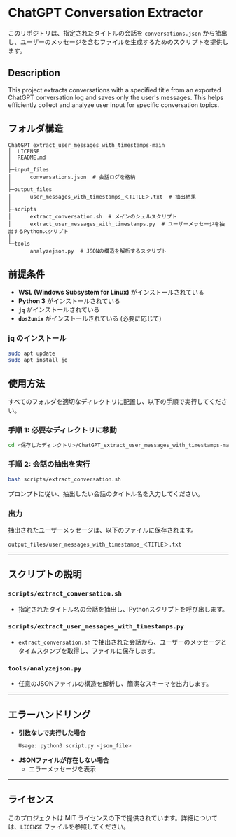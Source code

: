 # ChatGPT Conversation Extractor

このリポジトリは、指定されたタイトルの会話を `conversations.json` から抽出し、ユーザーのメッセージを含むファイルを生成するためのスクリプトを提供します。

## **Description**
This project extracts conversations with a specified title from an exported ChatGPT conversation log and saves only the user's messages. This helps efficiently collect and analyze user input for specific conversation topics.

## **フォルダ構造**
```
ChatGPT_extract_user_messages_with_timestamps-main
│  LICENSE
│  README.md
│
├─input_files
│      conversations.json  # 会話ログを格納
│
├─output_files
│      user_messages_with_timestamps_＜TITLE＞.txt  # 抽出結果
│
├─scripts
│      extract_conversation.sh  # メインのシェルスクリプト
│      extract_user_messages_with_timestamps.py  # ユーザーメッセージを抽出するPythonスクリプト
│
└─tools
       analyzejson.py  # JSONの構造を解析するスクリプト
```

## **前提条件**
- **WSL (Windows Subsystem for Linux)** がインストールされている
- **Python 3** がインストールされている
- **`jq`** がインストールされている
- **`dos2unix`** がインストールされている (必要に応じて)

### **jq のインストール**
```bash
sudo apt update
sudo apt install jq
```

## **使用方法**
すべてのフォルダを適切なディレクトリに配置し、以下の手順で実行してください。

### **手順 1: 必要なディレクトリに移動**
```bash
cd <保存したディレクトリ>/ChatGPT_extract_user_messages_with_timestamps-main
```

### **手順 2: 会話の抽出を実行**
```bash
bash scripts/extract_conversation.sh
```

プロンプトに従い、抽出したい会話のタイトル名を入力してください。

### **出力**
抽出されたユーザーメッセージは、以下のファイルに保存されます。
```
output_files/user_messages_with_timestamps_＜TITLE＞.txt
```

---

## **スクリプトの説明**
### `scripts/extract_conversation.sh`
- 指定されたタイトル名の会話を抽出し、Pythonスクリプトを呼び出します。

### `scripts/extract_user_messages_with_timestamps.py`
- `extract_conversation.sh` で抽出された会話から、ユーザーのメッセージとタイムスタンプを取得し、ファイルに保存します。

### `tools/analyzejson.py`
- 任意のJSONファイルの構造を解析し、簡潔なスキーマを出力します。

---

## **エラーハンドリング**
- **引数なしで実行した場合**
  ```bash
  Usage: python3 script.py <json_file>
  ```
- **JSONファイルが存在しない場合**
  - エラーメッセージを表示

---

## **ライセンス**
このプロジェクトは MIT ライセンスの下で提供されています。詳細については、`LICENSE` ファイルを参照してください。
